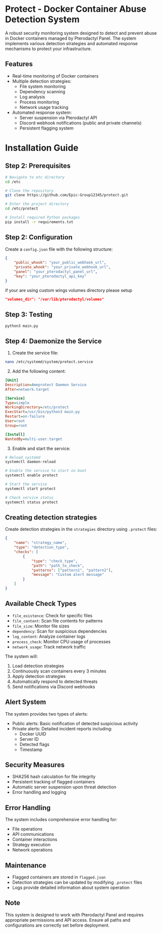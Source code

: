 
# Protect - Docker Container Abuse Detection System

A robust security monitoring system designed to detect and prevent abuse in Docker containers managed by Pterodactyl Panel. The system implements various detection strategies and automated response mechanisms to protect your infrastructure.

## Features

- Real-time monitoring of Docker containers
- Multiple detection strategies:
  - File system monitoring
  - Dependency scanning
  - Log analysis
  - Process monitoring
  - Network usage tracking
- Automated response system:
  - Server suspension via Pterodactyl API
  - Discord webhook notifications (public and private channels)
  - Persistent flagging system

# Installation Guide

## Step 2: Prerequisites
```bash
# Navigate to etc directory
cd /etc

# Clone the repository
git clone https://github.com/Epic-Group12345/protect.git

# Enter the project directory
cd /etc/protect

# Install required Python packages
pip install -r requirements.txt
```

## Step 2: Configuration

Create a `config.json` file with the following structure:
```json
{
    "public_whook": "your_public_webhook_url",
    "private_whook": "your_private_webhook_url",
    "panel": "your_pterodactyl_panel_url",
    "key": "your_pterodactyl_api_key"
}
```
if your are using custom wings volumes directory please setup
```json
"volumes_dir": "/var/lib/pterodactyl/volumes"
```

## Step 3: Testing
```bash
python3 main.py
```

## Step 4: Daemonize the Service

1. Create the service file:
```bash
nano /etc/systemd/system/protect.service
```

2. Add the following content:
```ini
[Unit]
Description=Ameprotect Daemon Service
After=network.target

[Service]
Type=simple
WorkingDirectory=/etc/protect
ExecStart=/usr/bin/python3 main.py
Restart=on-failure
User=root
Group=root

[Install]
WantedBy=multi-user.target
```

3. Enable and start the service:
```bash
# Reload systemd
systemctl daemon-reload

# Enable the service to start on boot
systemctl enable protect

# Start the service
systemctl start protect

# Check service status
systemctl status protect
```

## Creating detection strategies
Create detection strategies in the `strategies` directory using `.protect` files:
```json
{
    "name": "strategy_name",
    "type": "detection_type",
    "checks": [
        {
            "type": "check_type",
            "path": "path_to_check",
            "patterns": ["pattern1", "pattern2"],
            "message": "Custom alert message"
        }
    ]
}
```

## Available Check Types

- `file_existence`: Check for specific files
- `file_content`: Scan file contents for patterns
- `file_size`: Monitor file sizes
- `dependency`: Scan for suspicious dependencies
- `log_content`: Analyze container logs
- `process_check`: Monitor CPU usage of processes
- `network_usage`: Track network traffic

The system will:
1. Load detection strategies
2. Continuously scan containers every 3 minutes
3. Apply detection strategies
4. Automatically respond to detected threats
5. Send notifications via Discord webhooks

## Alert System

The system provides two types of alerts:
- Public alerts: Basic notification of detected suspicious activity
- Private alerts: Detailed incident reports including:
  - Docker UUID
  - Server ID
  - Detected flags
  - Timestamp

## Security Measures

- SHA256 hash calculation for file integrity
- Persistent tracking of flagged containers
- Automatic server suspension upon threat detection
- Error handling and logging

## Error Handling

The system includes comprehensive error handling for:
- File operations
- API communications
- Container interactions
- Strategy execution
- Network operations

## Maintenance

- Flagged containers are stored in `flagged.json`
- Detection strategies can be updated by modifying `.protect` files
- Logs provide detailed information about system operation

## Note

This system is designed to work with Pterodactyl Panel and requires appropriate permissions and API access. Ensure all paths and configurations are correctly set before deployment.